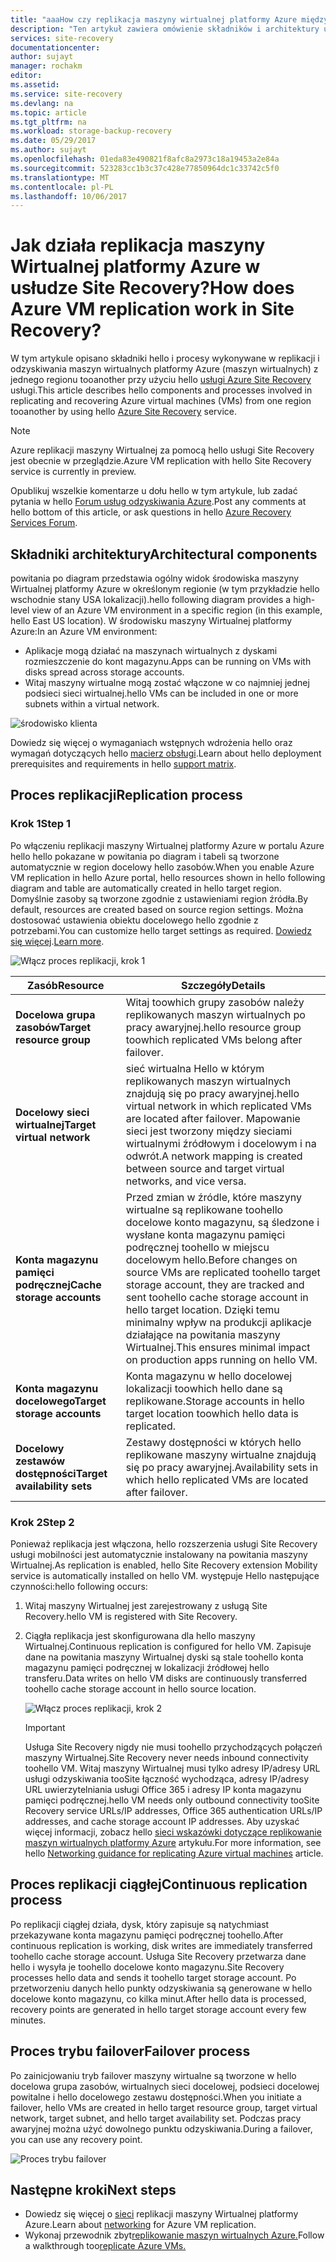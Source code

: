 ```yaml
---
title: "aaaHow czy replikacja maszyny wirtualnej platformy Azure między pracy regiony platformy Azure w usłudze Azure Site Recovery?  | Microsoft Docs"
description: "Ten artykuł zawiera omówienie składników i architektury używane podczas replikowania maszyn wirtualnych platformy Azure między regiony platformy Azure przy użyciu usługi Azure Site Recovery hello."
services: site-recovery
documentationcenter: 
author: sujayt
manager: rochakm
editor: 
ms.assetid: 
ms.service: site-recovery
ms.devlang: na
ms.topic: article
ms.tgt_pltfrm: na
ms.workload: storage-backup-recovery
ms.date: 05/29/2017
ms.author: sujayt
ms.openlocfilehash: 01eda83e490821f8afc8a2973c18a19453a2e84a
ms.sourcegitcommit: 523283cc1b3c37c428e77850964dc1c33742c5f0
ms.translationtype: MT
ms.contentlocale: pl-PL
ms.lasthandoff: 10/06/2017
---
```

# <a name="how-does-azure-vm-replication-work-in-site-recovery"></a><span data-ttu-id="6d17f-104">Jak działa replikacja maszyny Wirtualnej platformy Azure w usłudze Site Recovery?</span><span class="sxs-lookup"><span data-stu-id="6d17f-104">How does Azure VM replication work in Site Recovery?</span></span>


<span data-ttu-id="6d17f-105">W tym artykule opisano składniki hello i procesy wykonywane w replikacji i odzyskiwania maszyn wirtualnych platformy Azure (maszyn wirtualnych) z jednego regionu tooanother przy użyciu hello [usługi Azure Site Recovery](site-recovery-overview.md) usługi.</span><span class="sxs-lookup"><span data-stu-id="6d17f-105">This article describes hello components and processes involved in replicating and recovering Azure virtual machines (VMs) from one region tooanother by using hello [Azure Site Recovery](site-recovery-overview.md) service.</span></span>

>[!NOTE]
><span data-ttu-id="6d17f-106">Azure replikacji maszyny Wirtualnej za pomocą hello usługi Site Recovery jest obecnie w przeglądzie.</span><span class="sxs-lookup"><span data-stu-id="6d17f-106">Azure VM replication with hello Site Recovery service is currently in preview.</span></span>

<span data-ttu-id="6d17f-107">Opublikuj wszelkie komentarze u dołu hello w tym artykule, lub zadać pytania w hello [Forum usług odzyskiwania Azure](https://social.msdn.microsoft.com/forums/azure/home?forum=hypervrecovmgr).</span><span class="sxs-lookup"><span data-stu-id="6d17f-107">Post any comments at hello bottom of this article, or ask questions in hello [Azure Recovery Services Forum](https://social.msdn.microsoft.com/forums/azure/home?forum=hypervrecovmgr).</span></span>

## <a name="architectural-components"></a><span data-ttu-id="6d17f-108">Składniki architektury</span><span class="sxs-lookup"><span data-stu-id="6d17f-108">Architectural components</span></span>

<span data-ttu-id="6d17f-109">powitania po diagram przedstawia ogólny widok środowiska maszyny Wirtualnej platformy Azure w określonym regionie (w tym przykładzie hello wschodnie stany USA lokalizacji).</span><span class="sxs-lookup"><span data-stu-id="6d17f-109">hello following diagram provides a high-level view of an Azure VM environment in a specific region (in this example, hello East US location).</span></span> <span data-ttu-id="6d17f-110">W środowisku maszyny Wirtualnej platformy Azure:</span><span class="sxs-lookup"><span data-stu-id="6d17f-110">In an Azure VM environment:</span></span>
- <span data-ttu-id="6d17f-111">Aplikacje mogą działać na maszynach wirtualnych z dyskami rozmieszczenie do kont magazynu.</span><span class="sxs-lookup"><span data-stu-id="6d17f-111">Apps can be running on VMs with disks spread across storage accounts.</span></span>
- <span data-ttu-id="6d17f-112">Witaj maszyny wirtualne mogą zostać włączone w co najmniej jednej podsieci sieci wirtualnej.</span><span class="sxs-lookup"><span data-stu-id="6d17f-112">hello VMs can be included in one or more subnets within a virtual network.</span></span>

![środowisko klienta](./media/site-recovery-azure-to-azure-architecture/source-environment.png)

<span data-ttu-id="6d17f-114">Dowiedz się więcej o wymaganiach wstępnych wdrożenia hello oraz wymagań dotyczących hello [macierz obsługi](site-recovery-support-matrix-azure-to-azure.md).</span><span class="sxs-lookup"><span data-stu-id="6d17f-114">Learn about hello deployment prerequisites and requirements in hello [support matrix](site-recovery-support-matrix-azure-to-azure.md).</span></span>

## <a name="replication-process"></a><span data-ttu-id="6d17f-115">Proces replikacji</span><span class="sxs-lookup"><span data-stu-id="6d17f-115">Replication process</span></span>

### <a name="step-1"></a><span data-ttu-id="6d17f-116">Krok 1</span><span class="sxs-lookup"><span data-stu-id="6d17f-116">Step 1</span></span>

<span data-ttu-id="6d17f-117">Po włączeniu replikacji maszyny Wirtualnej platformy Azure w portalu Azure hello hello pokazane w powitania po diagram i tabeli są tworzone automatycznie w region docelowy hello zasobów.</span><span class="sxs-lookup"><span data-stu-id="6d17f-117">When you enable Azure VM replication in hello Azure portal, hello resources shown in hello following diagram and table are automatically created in hello target region.</span></span> <span data-ttu-id="6d17f-118">Domyślnie zasoby są tworzone zgodnie z ustawieniami region źródła.</span><span class="sxs-lookup"><span data-stu-id="6d17f-118">By default, resources are created based on source region settings.</span></span> <span data-ttu-id="6d17f-119">Można dostosować ustawienia obiektu docelowego hello zgodnie z potrzebami.</span><span class="sxs-lookup"><span data-stu-id="6d17f-119">You can customize hello target settings as required.</span></span> <span data-ttu-id="6d17f-120">[Dowiedz się więcej](site-recovery-replicate-azure-to-azure.md).</span><span class="sxs-lookup"><span data-stu-id="6d17f-120">[Learn more](site-recovery-replicate-azure-to-azure.md).</span></span>

![Włącz proces replikacji, krok 1](./media/site-recovery-azure-to-azure-architecture/enable-replication-step-1.png)

<span data-ttu-id="6d17f-122">**Zasób**</span><span class="sxs-lookup"><span data-stu-id="6d17f-122">**Resource**</span></span> | <span data-ttu-id="6d17f-123">**Szczegóły**</span><span class="sxs-lookup"><span data-stu-id="6d17f-123">**Details**</span></span>
--- | ---
<span data-ttu-id="6d17f-124">**Docelowa grupa zasobów**</span><span class="sxs-lookup"><span data-stu-id="6d17f-124">**Target resource group**</span></span> | <span data-ttu-id="6d17f-125">Witaj toowhich grupy zasobów należy replikowanych maszyn wirtualnych po pracy awaryjnej.</span><span class="sxs-lookup"><span data-stu-id="6d17f-125">hello resource group toowhich replicated VMs belong after failover.</span></span>
<span data-ttu-id="6d17f-126">**Docelowy sieci wirtualnej**</span><span class="sxs-lookup"><span data-stu-id="6d17f-126">**Target virtual network**</span></span> | <span data-ttu-id="6d17f-127">sieć wirtualna Hello w którym replikowanych maszyn wirtualnych znajdują się po pracy awaryjnej.</span><span class="sxs-lookup"><span data-stu-id="6d17f-127">hello virtual network in which replicated VMs are located after failover.</span></span> <span data-ttu-id="6d17f-128">Mapowanie sieci jest tworzony między sieciami wirtualnymi źródłowym i docelowym i na odwrót.</span><span class="sxs-lookup"><span data-stu-id="6d17f-128">A network mapping is created between source and target virtual networks, and vice versa.</span></span>
<span data-ttu-id="6d17f-129">**Konta magazynu pamięci podręcznej**</span><span class="sxs-lookup"><span data-stu-id="6d17f-129">**Cache storage accounts**</span></span> | <span data-ttu-id="6d17f-130">Przed zmian w źródle, które maszyny wirtualne są replikowane toohello docelowe konto magazynu, są śledzone i wysłane konta magazynu pamięci podręcznej toohello w miejscu docelowym hello.</span><span class="sxs-lookup"><span data-stu-id="6d17f-130">Before changes on source VMs are replicated toohello target storage account, they are tracked and sent toohello cache storage account in hello target location.</span></span> <span data-ttu-id="6d17f-131">Dzięki temu minimalny wpływ na produkcji aplikacje działające na powitania maszyny Wirtualnej.</span><span class="sxs-lookup"><span data-stu-id="6d17f-131">This ensures minimal impact on production apps running on hello VM.</span></span>
<span data-ttu-id="6d17f-132">**Konta magazynu docelowego**</span><span class="sxs-lookup"><span data-stu-id="6d17f-132">**Target storage accounts**</span></span>  | <span data-ttu-id="6d17f-133">Konta magazynu w hello docelowej lokalizacji toowhich hello dane są replikowane.</span><span class="sxs-lookup"><span data-stu-id="6d17f-133">Storage accounts in hello target location toowhich hello data is replicated.</span></span>
<span data-ttu-id="6d17f-134">**Docelowy zestawów dostępności**</span><span class="sxs-lookup"><span data-stu-id="6d17f-134">**Target availability sets**</span></span>  | <span data-ttu-id="6d17f-135">Zestawy dostępności w których hello replikowane maszyny wirtualne znajdują się po pracy awaryjnej.</span><span class="sxs-lookup"><span data-stu-id="6d17f-135">Availability sets in which hello replicated VMs are located after failover.</span></span>

### <a name="step-2"></a><span data-ttu-id="6d17f-136">Krok 2</span><span class="sxs-lookup"><span data-stu-id="6d17f-136">Step 2</span></span>

<span data-ttu-id="6d17f-137">Ponieważ replikacja jest włączona, hello rozszerzenia usługi Site Recovery usługi mobilności jest automatycznie instalowany na powitania maszyny Wirtualnej.</span><span class="sxs-lookup"><span data-stu-id="6d17f-137">As replication is enabled, hello Site Recovery extension Mobility service is automatically installed on hello VM.</span></span> <span data-ttu-id="6d17f-138">występuje Hello następujące czynności:</span><span class="sxs-lookup"><span data-stu-id="6d17f-138">hello following occurs:</span></span>

1. <span data-ttu-id="6d17f-139">Witaj maszyny Wirtualnej jest zarejestrowany z usługą Site Recovery.</span><span class="sxs-lookup"><span data-stu-id="6d17f-139">hello VM is registered with Site Recovery.</span></span>

2. <span data-ttu-id="6d17f-140">Ciągła replikacja jest skonfigurowana dla hello maszyny Wirtualnej.</span><span class="sxs-lookup"><span data-stu-id="6d17f-140">Continuous replication is configured for hello VM.</span></span> <span data-ttu-id="6d17f-141">Zapisuje dane na powitania maszyny Wirtualnej dyski są stale toohello konta magazynu pamięci podręcznej w lokalizacji źródłowej hello transferu.</span><span class="sxs-lookup"><span data-stu-id="6d17f-141">Data writes on hello VM disks are continuously transferred toohello cache storage account in hello source location.</span></span>

   ![Włącz proces replikacji, krok 2](./media/site-recovery-azure-to-azure-architecture/enable-replication-step-2.png)

   >[!IMPORTANT]
   > <span data-ttu-id="6d17f-143">Usługa Site Recovery nigdy nie musi toohello przychodzących połączeń maszyny Wirtualnej.</span><span class="sxs-lookup"><span data-stu-id="6d17f-143">Site Recovery never needs inbound connectivity toohello VM.</span></span> <span data-ttu-id="6d17f-144">Witaj maszyny Wirtualnej musi tylko adresy IP/adresy URL usługi odzyskiwania tooSite łączność wychodząca, adresy IP/adresy URL uwierzytelniania usługi Office 365 i adresy IP konta magazynu pamięci podręcznej.</span><span class="sxs-lookup"><span data-stu-id="6d17f-144">hello VM needs only outbound connectivity tooSite Recovery service URLs/IP addresses, Office 365 authentication URLs/IP addresses, and cache storage account IP addresses.</span></span> <span data-ttu-id="6d17f-145">Aby uzyskać więcej informacji, zobacz hello [sieci wskazówki dotyczące replikowanie maszyn wirtualnych platformy Azure](site-recovery-azure-to-azure-networking-guidance.md) artykułu.</span><span class="sxs-lookup"><span data-stu-id="6d17f-145">For more information, see hello [Networking guidance for replicating Azure virtual machines](site-recovery-azure-to-azure-networking-guidance.md) article.</span></span>

## <a name="continuous-replication-process"></a><span data-ttu-id="6d17f-146">Proces replikacji ciągłej</span><span class="sxs-lookup"><span data-stu-id="6d17f-146">Continuous replication process</span></span>

<span data-ttu-id="6d17f-147">Po replikacji ciągłej działa, dysk, który zapisuje są natychmiast przekazywane konta magazynu pamięci podręcznej toohello.</span><span class="sxs-lookup"><span data-stu-id="6d17f-147">After continuous replication is working, disk writes are immediately transferred toohello cache storage account.</span></span> <span data-ttu-id="6d17f-148">Usługa Site Recovery przetwarza dane hello i wysyła je toohello docelowe konto magazynu.</span><span class="sxs-lookup"><span data-stu-id="6d17f-148">Site Recovery processes hello data and sends it toohello target storage account.</span></span> <span data-ttu-id="6d17f-149">Po przetworzeniu danych hello punkty odzyskiwania są generowane w hello docelowe konto magazynu, co kilka minut.</span><span class="sxs-lookup"><span data-stu-id="6d17f-149">After hello data is processed, recovery points are generated in hello target storage account every few minutes.</span></span>

## <a name="failover-process"></a><span data-ttu-id="6d17f-150">Proces trybu failover</span><span class="sxs-lookup"><span data-stu-id="6d17f-150">Failover process</span></span>

<span data-ttu-id="6d17f-151">Po zainicjowaniu tryb failover maszyny wirtualne są tworzone w hello docelowa grupa zasobów, wirtualnych sieci docelowej, podsieci docelowej powitalne i hello docelowego zestawu dostępności.</span><span class="sxs-lookup"><span data-stu-id="6d17f-151">When you initiate a failover, hello VMs are created in hello target resource group, target virtual network, target subnet, and hello target availability set.</span></span> <span data-ttu-id="6d17f-152">Podczas pracy awaryjnej można użyć dowolnego punktu odzyskiwania.</span><span class="sxs-lookup"><span data-stu-id="6d17f-152">During a failover, you can use any recovery point.</span></span>

![Proces trybu failover](./media/site-recovery-azure-to-azure-architecture/failover.png)

## <a name="next-steps"></a><span data-ttu-id="6d17f-154">Następne kroki</span><span class="sxs-lookup"><span data-stu-id="6d17f-154">Next steps</span></span>

- <span data-ttu-id="6d17f-155">Dowiedz się więcej o [sieci](site-recovery-azure-to-azure-networking-guidance.md) replikacji maszyny Wirtualnej platformy Azure.</span><span class="sxs-lookup"><span data-stu-id="6d17f-155">Learn about [networking](site-recovery-azure-to-azure-networking-guidance.md) for Azure VM replication.</span></span>
- <span data-ttu-id="6d17f-156">Wykonaj przewodnik zbyt[replikowanie maszyn wirtualnych Azure.](site-recovery-azure-to-azure.md)</span><span class="sxs-lookup"><span data-stu-id="6d17f-156">Follow a walkthrough too[replicate Azure VMs.](site-recovery-azure-to-azure.md)</span></span>
